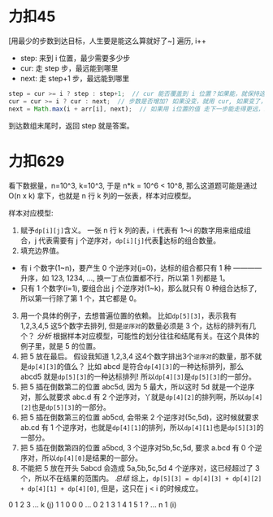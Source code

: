# 力扣45  
[用最少的步数到达目标，人生要是能这么算就好了~]
遍历, i++
* step: 来到 i 位置，最少需要多少步
* cur:  走 step 步，最远能到哪里
* next: 走 step+1 步，最远能到哪里
```js
step = cur >= i ? step : step+1;  // cur 能否覆盖到 i 位置？如果能，就保持这个步数; 如果不能，就增加一步)
cur = cur >= i ? cur : next;  // 步数是否增加? 如果没变，就用 cur, 如果变了，就用 next)
next = Math.max(i + arr[i], next);  // 如果用 i位置的值 走下一步能走得更远，就更新 next。「人生要是能这么算出来就好了」)
```
到达数组末尾时，返回 step 就是答案。


# 力扣629
看下数据量，n=10^3, k=10^3,  于是 n*k = 10^6 < 10^8, 那么这道题可能是通过 O(n x k) 拿下，也就是 n 行 k 列的一张表，样本对应模型。

样本对应模型:
1. 赋予`dp[i][j]`含义。
  一张 n 行 k 列的表，i 代表有 1～i 的数字用来组成组合，j 代表需要有 j 个逆序对，`dp[i][j]`代表达标的组合数量。
2. 填充边界值。
  - 有 i 个数字(1~n)，要产生 0 个逆序对(j=0)，达标的组合都只有 1 种 ———— 升序，如 123, 1234, ..., 换一丁点位置都不行，所以第 1 列都是 1。
  - 只有 1 个数字(i=1), 要组合出 j 个逆序对(1~k)，那么就只有 0 种组合达标了, 所以第一行除了第 1 个，其它都是 0。
3. 用一个具体的例子，去想普遍位置的依赖。
  比如`dp[5][3]`，表示我有 1,2,3,4,5 这5个数字去排列, 但是`逆序对`的数量必须是 3 个，达标的排列有几个？
  *分析*
  根据样本对应模型，可能性的划分往往和结尾有关。在这个具体的例子里，就是 5 的位置。
  1. 把 5 放在最后。
  假设我知道 1,2,3,4 这4个数字排出3个`逆序对`的数量，那不就是`dp[4][3]`的值么？
  比如 abcd 是符合`dp[4][3]`的一种达标排列，那么 abcd5 就是`dp[5][3]`的一种达标排列! 所以`dp[4][3]`是`dp[5][3]`的一部分。
  2. 把 5 插在倒数第二的位置
  abc5d, 因为 5 最大，所以这时 5d 就是一个逆序对，那么就要求 abc.d 有 2 个逆序对，丫就是`dp[4][2]`的排列啊，所以`dp[4][2]`也是`dp[5][3]`的一部分。
  3. 把 5 插在倒数第三的位置
  ab5cd, 会带来 2 个逆序对(5c,5d)，这时候就要求 ab.cd 有 1 个逆序对，也就是`dp[4][1]`的排列，所以`dp[4][1]`也是`dp[5][3]`的一部分。
  4. 把 5 插在倒数第四的位置
  a5bcd, 3 个逆序对5b,5c,5d, 要求 a.bcd 有 0 个逆序对，所以`dp[4][0]`是结果的一部分。 
  5. 不能把 5 放在开头
  5abcd 会造成 5a,5b,5c,5d 4 个逆序对，这已经超过了 3 个，所以不在结果的范围内。
  *总结*
  综上，`dp[5][3] = dp[4][3] + dp[4][2] + dp[4][1] + dp[4][0]`, 但是，这只在 j < i 的时候成立。

  

  0 1 2 3 ... k (j)
1 1 0 0 0 ... 0
2 1
3 1
4 1
5 1     ?
...
n 1
(i)
